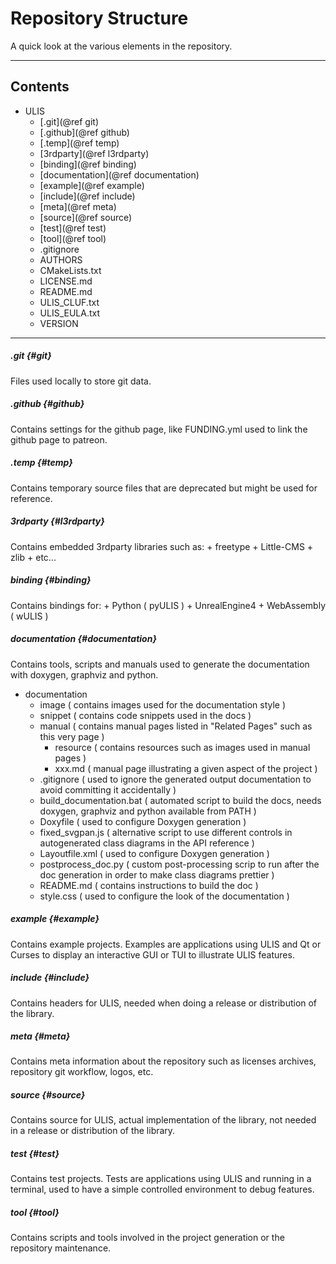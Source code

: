 # Repository Structure
A quick look at the various elements in the repository.

---

## Contents
- ULIS
    + [.git](@ref git)
    + [.github](@ref github)
    + [.temp](@ref temp)
    + [3rdparty](@ref l3rdparty)
    + [binding](@ref binding)
    + [documentation](@ref documentation)
    + [example](@ref example)
    + [include](@ref include)
    + [meta](@ref meta)
    + [source](@ref source)
    + [test](@ref test)
    + [tool](@ref tool)
    + .gitignore
    + AUTHORS
    + CMakeLists.txt
    + LICENSE.md
    + README.md
    + ULIS_CLUF.txt
    + ULIS_EULA.txt
    + VERSION

---

##### .git {#git}
Files used locally to store git data.

##### .github {#github}
Contains settings for the github page, like FUNDING.yml used to link the github page to patreon.

##### .temp {#temp}
Contains temporary source files that are deprecated but might be used for reference.

##### 3rdparty {#l3rdparty}
Contains embedded 3rdparty libraries such as:
    + freetype
    + Little-CMS
    + zlib
    + etc...

##### binding {#binding}
Contains bindings for:
    + Python ( pyULIS )
    + UnrealEngine4
    + WebAssembly ( wULIS )

##### documentation {#documentation}
Contains tools, scripts and manuals used to generate the documentation with doxygen, graphviz and python.
- documentation
    + image ( contains images used for the documentation style )
    + snippet ( contains code snippets used in the docs )
    + manual ( contains manual pages listed in "Related Pages" such as this very page )
        + resource ( contains resources such as images used in manual pages )
        + xxx.md ( manual page illustrating a given aspect of the project )
    + .gitignore ( used to ignore the generated output documentation to avoid committing it accidentally )
    + build_documentation.bat ( automated script to build the docs, needs doxygen, graphviz and python available from PATH )
    + Doxyfile ( used to configure Doxygen generation )
    + fixed_svgpan.js ( alternative script to use different controls in autogenerated class diagrams in the API reference )
    + Layoutfile.xml ( used to configure Doxygen generation )
    + postprocess_doc.py ( custom post-processing scrip to run after the doc generation in order to make class diagrams prettier )
    + README.md ( contains instructions to build the doc )
    + style.css ( used to configure the look of the documentation )

##### example {#example}
Contains example projects. Examples are applications using ULIS and Qt or Curses to display an interactive GUI or TUI to illustrate ULIS features.

##### include {#include}
Contains headers for ULIS, needed when doing a release or distribution of the library.

##### meta {#meta}
Contains meta information about the repository such as licenses archives, repository git workflow, logos, etc.

##### source {#source}
Contains source for ULIS, actual implementation of the library, not needed in a release or distribution of the library.

##### test {#test}
Contains test projects. Tests are applications using ULIS and running in a terminal, used to have a simple controlled environment to debug features.

##### tool {#tool}
Contains scripts and tools involved in the project generation or the repository maintenance.
